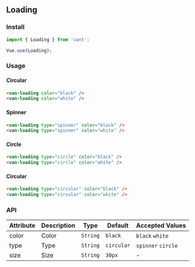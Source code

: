 ## Loading

### Install
``` javascript
import { Loading } from 'vant';

Vue.use(Loading);
```

### Usage

#### Circular

```html
<van-loading color="black" />
<van-loading color="white" />
```

#### Spinner

```html
<van-loading type="spinner" color="black" />
<van-loading type="spinner" color="white" />
```

#### Circle

```html
<van-loading type="circle" color="black" />
<van-loading type="circle" color="white" />
```

#### Circular

```html
<van-loading type="circular" color="black" />
<van-loading type="circular" color="white" />
```

### API

| Attribute | Description | Type | Default | Accepted Values |
|-----------|-----------|-----------|-------------|-------------|
| color | Color | `String` | `black` | `black` `white` |
| type | Type | `String` | `circular` | `spinner` `circle` |
| size | Size | `String` | `30px` | - |
